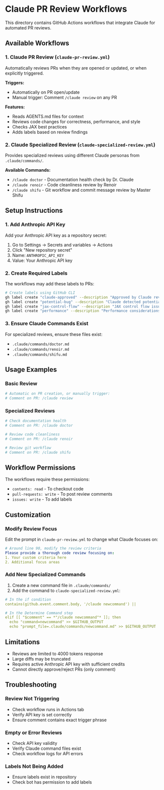 # Claude PR Review Workflows

This directory contains GitHub Actions workflows that integrate Claude for automated PR reviews.

## Available Workflows

### 1. Claude PR Review (`claude-pr-review.yml`)

Automatically reviews PRs when they are opened or updated, or when explicitly triggered.

**Triggers:**
- Automatically on PR open/update
- Manual trigger: Comment `/claude review` on any PR

**Features:**
- Reads AGENTS.md files for context
- Reviews code changes for correctness, performance, and style
- Checks JAX best practices
- Adds labels based on review findings

### 2. Claude Specialized Review (`claude-specialized-review.yml`)

Provides specialized reviews using different Claude personas from `.claude/commands/`.

**Available Commands:**
- `/claude doctor` - Documentation health check by Dr. Claude
- `/claude renoir` - Code cleanliness review by Renoir
- `/claude shifu` - Git workflow and commit message review by Master Shifu

## Setup Instructions

### 1. Add Anthropic API Key

Add your Anthropic API key as a repository secret:

1. Go to Settings → Secrets and variables → Actions
2. Click "New repository secret"
3. Name: `ANTHROPIC_API_KEY`
4. Value: Your Anthropic API key

### 2. Create Required Labels

The workflows may add these labels to PRs:

```bash
# Create labels using GitHub CLI
gh label create "claude-approved" --description "Approved by Claude review" --color "0e8a16"
gh label create "potential-bug" --description "Claude detected potential issues" --color "d73a4a"
gh label create "jax-control-flow" --description "JAX control flow issues detected" --color "fbca04"
gh label create "performance" --description "Performance considerations" --color "a2eeef"
```

### 3. Ensure Claude Commands Exist

For specialized reviews, ensure these files exist:
- `.claude/commands/doctor.md`
- `.claude/commands/renoir.md`
- `.claude/commands/shifu.md`

## Usage Examples

### Basic Review
```bash
# Automatic on PR creation, or manually trigger:
# Comment on PR: /claude review
```

### Specialized Reviews
```bash
# Check documentation health
# Comment on PR: /claude doctor

# Review code cleanliness
# Comment on PR: /claude renoir

# Review git workflow
# Comment on PR: /claude shifu
```

## Workflow Permissions

The workflows require these permissions:
- `contents: read` - To checkout code
- `pull-requests: write` - To post review comments
- `issues: write` - To add labels

## Customization

### Modify Review Focus

Edit the prompt in `claude-pr-review.yml` to change what Claude focuses on:

```yaml
# Around line 90, modify the review criteria
Please provide a thorough code review focusing on:
1. Your custom criteria here
2. Additional focus areas
```

### Add New Specialized Commands

1. Create a new command file in `.claude/commands/`
2. Add the command to `claude-specialized-review.yml`:

```yaml
# In the if condition
contains(github.event.comment.body, '/claude newcommand') ||

# In the Determine Command step
elif [[ "$comment" == *"/claude newcommand"* ]]; then
  echo "command=newcommand" >> $GITHUB_OUTPUT
  echo "prompt_file=.claude/commands/newcommand.md" >> $GITHUB_OUTPUT
```

## Limitations

- Reviews are limited to 4000 tokens response
- Large diffs may be truncated
- Requires active Anthropic API key with sufficient credits
- Cannot directly approve/reject PRs (only comment)

## Troubleshooting

### Review Not Triggering
- Check workflow runs in Actions tab
- Verify API key is set correctly
- Ensure comment contains exact trigger phrase

### Empty or Error Reviews
- Check API key validity
- Verify Claude command files exist
- Check workflow logs for API errors

### Labels Not Being Added
- Ensure labels exist in repository
- Check bot has permission to add labels
